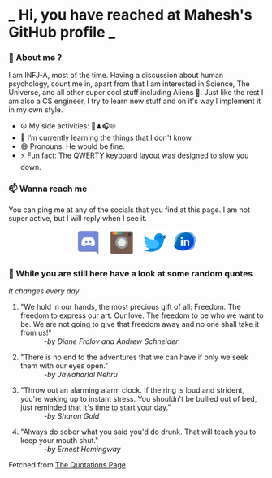 # **_ Hi, you have reached at Mahesh's GitHub profile _**
### 🌸 About me ?
I am INFJ-A, most of the time. Having a discussion about human psychology, count me in, apart from that I am interested in Science, The Universe, and all other super cool stuff including Aliens 🤫. Just like the rest I am also a CS engineer, I try to learn new stuff and on it's way I implement it in my own style. 
- ☮ My side activities: 🎨♟🎧🌐
- 🌱 I’m currently learning the things that I don't know.
- 😄 Pronouns: He would be fine.
- ⚡ Fun fact: The QWERTY keyboard layout was designed to slow you down.

### 📫 Wanna reach me
You can ping me at any of the socials that you find at this page. I am not super active, but I will reply when I see it.
<p align="center">
<a href="https://discordapp.com/users/733328856957714472"><img src="./Assets/Papirus-Team-Papirus-Apps-Discord.svg" height="50px" width="50px" ></a>&nbsp; &nbsp;  
<a href ="https://instagram.com/obl1v_on"><img src="./Assets/Papirus-Team-Papirus-Apps-Instagram.svg" height="50px" width="50px" ></a>&nbsp;  &nbsp; 
<a href ="https://twitter.com/MaheshN2000"><img src="./Assets/Papirus-Team-Papirus-Apps-Twitter.svg" height ="50px" width="50px" ></a>&nbsp;
<a href ="https://linkedin.com/in/mahesh2000"><img src="./Assets/in.png" height ="50px" width="50px" ></a>

</p>



### 🔰 While you are still here have a look at some random quotes
*It changes every day*

<!-- BLOG-POST-LIST:START -->
 1.  "We hold in our hands, the most precious gift of all: Freedom. The freedom to express our art. Our love. The freedom to be who we want to be. We are not going to give that freedom away and no one shall take it from us!" <br> &emsp;&emsp;&emsp; <i>-by Diane Frolov and Andrew Schneider</i> 

 2.  "There is no end to the adventures that we can have if only we seek them with our eyes open." <br> &emsp;&emsp;&emsp; <i>-by Jawaharlal Nehru</i> 

 3.  "Throw out an alarming alarm clock. If the ring is loud and strident, you're waking up to instant stress. You shouldn't be bullied out of bed, just reminded that it's time to start your day." <br> &emsp;&emsp;&emsp; <i>-by Sharon Gold</i> 

 4.  "Always do sober what you said you'd do drunk. That will teach you to keep your mouth shut." <br> &emsp;&emsp;&emsp; <i>-by Ernest Hemingway</i> 
<!-- BLOG-POST-LIST:END -->
Fetched from <a href="http://www.quotationspage.com/data/mqotd.rss"> The Quotations Page</a>.
<!-- The above quotes are fetched from " http://www.quotationspage.com/data/mqotd.rss " and the github action used was gautamkrishnar/blog-post-workflow@master -->

